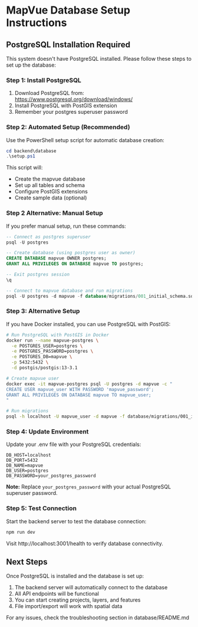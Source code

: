 # MapVue Database Setup Instructions

## PostgreSQL Installation Required

This system doesn't have PostgreSQL installed. Please follow these steps to set up the database:

### Step 1: Install PostgreSQL
1. Download PostgreSQL from: https://www.postgresql.org/download/windows/
2. Install PostgreSQL with PostGIS extension
3. Remember your postgres superuser password

### Step 2: Automated Setup (Recommended)
Use the PowerShell setup script for automatic database creation:

```powershell
cd backend\database
.\setup.ps1
```

This script will:
- Create the mapvue database
- Set up all tables and schema
- Configure PostGIS extensions
- Create sample data (optional)

### Step 2 Alternative: Manual Setup
If you prefer manual setup, run these commands:

```sql
-- Connect as postgres superuser
psql -U postgres

-- Create database (using postgres user as owner)
CREATE DATABASE mapvue OWNER postgres;
GRANT ALL PRIVILEGES ON DATABASE mapvue TO postgres;

-- Exit postgres session
\q

-- Connect to mapvue database and run migrations
psql -U postgres -d mapvue -f database/migrations/001_initial_schema.sql
```

### Step 3: Alternative Setup
If you have Docker installed, you can use PostgreSQL with PostGIS:

```bash
# Run PostgreSQL with PostGIS in Docker
docker run --name mapvue-postgres \
  -e POSTGRES_USER=postgres \
  -e POSTGRES_PASSWORD=postgres \
  -e POSTGRES_DB=mapvue \
  -p 5432:5432 \
  -d postgis/postgis:13-3.1

# Create mapvue user
docker exec -it mapvue-postgres psql -U postgres -d mapvue -c "
CREATE USER mapvue_user WITH PASSWORD 'mapvue_password';
GRANT ALL PRIVILEGES ON DATABASE mapvue TO mapvue_user;
"

# Run migrations
psql -h localhost -U mapvue_user -d mapvue -f database/migrations/001_initial_schema.sql
```

### Step 4: Update Environment
Update your .env file with your PostgreSQL credentials:

```env
DB_HOST=localhost
DB_PORT=5432
DB_NAME=mapvue
DB_USER=postgres
DB_PASSWORD=your_postgres_password
```

**Note:** Replace `your_postgres_password` with your actual PostgreSQL superuser password.

### Step 5: Test Connection
Start the backend server to test the database connection:

```bash
npm run dev
```

Visit http://localhost:3001/health to verify database connectivity.

## Next Steps

Once PostgreSQL is installed and the database is set up:
1. The backend server will automatically connect to the database
2. All API endpoints will be functional
3. You can start creating projects, layers, and features
4. File import/export will work with spatial data

For any issues, check the troubleshooting section in database/README.md